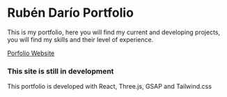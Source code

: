 # Rubén Darío Portfolio

This is my portfolio, here you will find my current and developing projects, you will find my skills and their level of experience. 

[Porfolio Website](https://rudevio.web.app/)

### **This site is still in development**

This portfolio is developed with React, Three.js, GSAP and Tailwind.css
